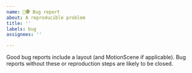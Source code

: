 ```yaml
---
name: 🐛🕵️ Bug report
about: A reproducible problem
title: ''
labels: bug
assignees: ''

---
```


Good bug reports include a layout (and MotionScene if applicable). Bug reports without these or reproduction steps are likely to be closed.
